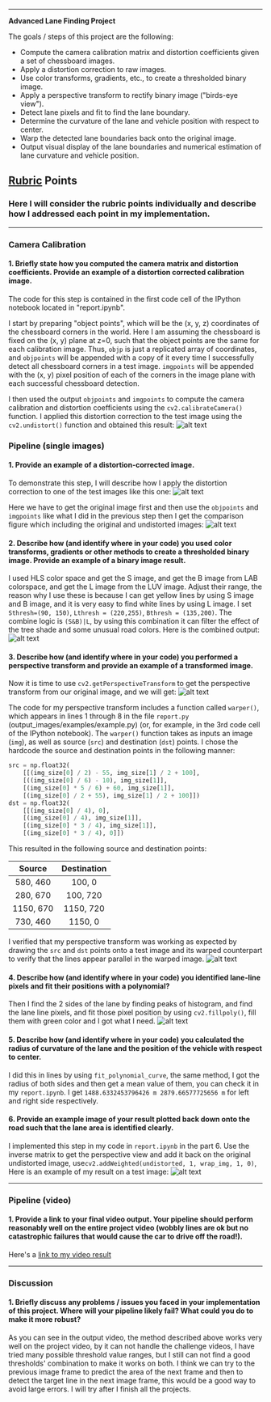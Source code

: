
---

**Advanced Lane Finding Project**

The goals / steps of this project are the following:

* Compute the camera calibration matrix and distortion coefficients given a set of chessboard images.
* Apply a distortion correction to raw images.
* Use color transforms, gradients, etc., to create a thresholded binary image.
* Apply a perspective transform to rectify binary image ("birds-eye view").
* Detect lane pixels and fit to find the lane boundary.
* Determine the curvature of the lane and vehicle position with respect to center.
* Warp the detected lane boundaries back onto the original image.
* Output visual display of the lane boundaries and numerical estimation of lane curvature and vehicle position.

[//]: # (Image References)

[image1]: ./examples/undistort_output.png "Undistorted"
[image2]: ./test_images/test4.jpg "Road Transformed"
[image3]: ./output_images/undistort_output.png "Binary Example"
[image4]: ./output_images/gradient_binary_result.png "Binary Example"
[image5]: ./output_images/perspective_result.png "Binary Example"
[image6]: ./output_images/perspective_result2.png "Binary Example"
[image7]: ./output_images/Lane_Pixel_Result.png "Binary Example"
[image8]: ./output_images/Example_Result.png "Binary Example"
[image9]: ./examples/warped_straight_lines.jpg "Warp Example"
[image10]: ./examples/color_fit_lines.jpg "Fit Visual"
[image11]: ./examples/example_output.jpg "Output"
[video1]: ./output_images/project_video_output.mp4 "Video"

## [Rubric](https://review.udacity.com/#!/rubrics/571/view) Points

### Here I will consider the rubric points individually and describe how I addressed each point in my implementation.  

---


### Camera Calibration

#### 1. Briefly state how you computed the camera matrix and distortion coefficients. Provide an example of a distortion corrected calibration image.

The code for this step is contained in the first code cell of the IPython notebook located in "report.ipynb".  

I start by preparing "object points", which will be the (x, y, z) coordinates of the chessboard corners in the world. Here I am assuming the chessboard is fixed on the (x, y) plane at z=0, such that the object points are the same for each calibration image.  Thus, `objp` is just a replicated array of coordinates, and `objpoints` will be appended with a copy of it every time I successfully detect all chessboard corners in a test image.  `imgpoints` will be appended with the (x, y) pixel position of each of the corners in the image plane with each successful chessboard detection.  

I then used the output `objpoints` and `imgpoints` to compute the camera calibration and distortion coefficients using the `cv2.calibrateCamera()` function.  I applied this distortion correction to the test image using the `cv2.undistort()` function and obtained this result: 
![alt text][image1]

### Pipeline (single images)

#### 1. Provide an example of a distortion-corrected image.

To demonstrate this step, I will describe how I apply the distortion correction to one of the test images like this one:
![alt text][image2]

Here we have to get the original image first and then use the `objpoints` and `imgpoints` like what I did in the previous step then I get the comparison figure which including the original and undistorted images:
![alt text][image3]

#### 2. Describe how (and identify where in your code) you used color transforms, gradients or other methods to create a thresholded binary image.  Provide an example of a binary image result.

I used HLS color space and get the S image, and get the B image from LAB colorspace, and get the L image from the LUV image. Adjust their range, the reason why I use these is because I can get yellow lines by using S image and B image, and it is very easy to find white lines by using L image. I set `Sthresh=(90, 150)`, `Lthresh = (220,255)`, `Bthresh = (135,200)`. The combine logic is `(S&B)|L`, by using this combination it can filter the effect of the tree shade and some unusual road colors. Here is the combined output:
![alt text][image4]

#### 3. Describe how (and identify where in your code) you performed a perspective transform and provide an example of a transformed image.

Now it is time to use `cv2.getPerspectiveTransform` to get the perspective transform from our original image, and we will get:
![alt text][image5]

The code for my perspective transform includes a function called `warper()`, which appears in lines 1 through 8 in the file `report.py` (output_images/examples/example.py) (or, for example, in the 3rd code cell of the IPython notebook).  The `warper()` function takes as inputs an image (`img`), as well as source (`src`) and destination (`dst`) points.  I chose the hardcode the source and destination points in the following manner:

```python
src = np.float32(
    [[(img_size[0] / 2) - 55, img_size[1] / 2 + 100],
    [((img_size[0] / 6) - 10), img_size[1]],
    [(img_size[0] * 5 / 6) + 60, img_size[1]],
    [(img_size[0] / 2 + 55), img_size[1] / 2 + 100]])
dst = np.float32(
    [[(img_size[0] / 4), 0],
    [(img_size[0] / 4), img_size[1]],
    [(img_size[0] * 3 / 4), img_size[1]],
    [(img_size[0] * 3 / 4), 0]])
```

This resulted in the following source and destination points:

| Source        | Destination   | 
|:-------------:|:-------------:| 
| 580, 460      | 100, 0        | 
| 280, 670      | 100, 720      |
| 1150, 670     | 1150, 720      |
| 730, 460      | 1150, 0        |

I verified that my perspective transform was working as expected by drawing the `src` and `dst` points onto a test image and its warped counterpart to verify that the lines appear parallel in the warped image.
![alt text][image6]

#### 4. Describe how (and identify where in your code) you identified lane-line pixels and fit their positions with a polynomial?

Then I find the 2 sides of the lane by finding peaks of histogram, and find the lane line pixels, and fit those pixel position by using `cv2.fillpoly()`, fill them with green color and I got what I need.
![alt text][image7]

#### 5. Describe how (and identify where in your code) you calculated the radius of curvature of the lane and the position of the vehicle with respect to center.

I did this in lines by using `fit_polynomial_curve`, the same method, I got the radius of both sides and then get a mean value of them, you can check it in my `report.ipynb`.
I get `1488.6332453796426 m 2879.66577725656 m` for left and right side respectively.

#### 6. Provide an example image of your result plotted back down onto the road such that the lane area is identified clearly.

I implemented this step in my code in `report.ipynb` in the part 6. Use the inverse matrix to get the perspective view and add it back on the original undistorted image, use`cv2.addWeighted(undistorted, 1, wrap_img, 1, 0)`, Here is an example of my result on a test image:
![alt text][image8]

---

### Pipeline (video)

#### 1. Provide a link to your final video output.  Your pipeline should perform reasonably well on the entire project video (wobbly lines are ok but no catastrophic failures that would cause the car to drive off the road!).

Here's a [link to my video result](./output_images/project_video_output.mp4)

---

### Discussion

#### 1. Briefly discuss any problems / issues you faced in your implementation of this project.  Where will your pipeline likely fail?  What could you do to make it more robust?

As you can see in the output video, the method described above works very well on the project video, by it can not handle the challenge videos, I have tried many possible threshold value ranges, but I still can not find a good thresholds' combination to make it works on both. I think we can try to the previous image frame to predict the area of the next frame and then to detect the target line in the next image frame, this would be a good way to avoid large errors. I will try after I finish all the projects.


